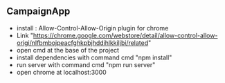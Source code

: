 ## CampaignApp


* install : Allow-Control-Allow-Origin plugin for chrome
* Link "https://chrome.google.com/webstore/detail/allow-control-allow-origi/nlfbmbojpeacfghkpbjhddihlkkiljbi/related"
* open cmd at the base of the project
* install dependencies with command cmd "npm install"
* run server with command cmd "npm run server"
* open chrome at localhost:3000
